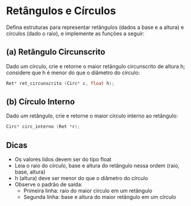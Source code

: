 # Retângulos e Círculos

Defina estruturas para representar retângulos (dados a base e a altura) e círculos (dado o raio), e implemente as funções a seguir:

## (a) Retângulo Circunscrito
Dado um círculo, crie e retorne o maior retângulo circunscrito de altura h; considere que h é menor do que o diâmetro do círculo:

```c
Ret* ret_circunscrito (Circ* c, float h);
```

## (b) Círculo Interno
Dado um retângulo, crie e retorne o maior círculo interno ao retângulo:

```c
Circ* circ_interno (Ret *r);
```

## Dicas
* Os valores lidos devem ser do tipo float
* Leia o raio do círculo, base e altura do retângulo nessa ordem (raio, base, altura)
* h (altura) deve ser menor do que o diâmetro do círculo
* Observe o padrão de saída:
  * Primeira linha: raio do maior círculo em um retângulo
  * Segunda linha: base e altura do maior retângulo em um círculo